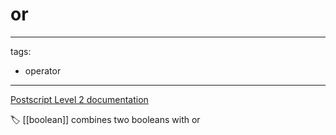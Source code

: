 # or

---
tags:

- operator

---

[Postscript Level 2 documentation](https://hepunx.rl.ac.uk/~adye/psdocs/ref/PSL2o.html#or)

🏷️ [[boolean]]
combines two booleans with or
